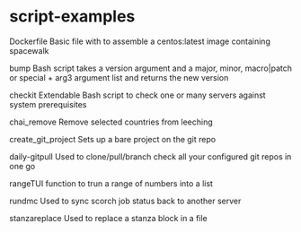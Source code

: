 script-examples
===============

Dockerfile           Basic file with to assemble a centos:latest image containing spacewalk

bump                 Bash script takes a version argument and a major, minor, macro|patch or special + arg3 argument list and returns the new version

checkit              Extendable Bash script to check one or many servers against system prerequisites

chai_remove          Remove selected countries from leeching

create_git_project   Sets up a bare project on the git repo

daily-gitpull        Used to clone/pull/branch check all your configured git repos in one go

rangeTUI             function to trun a range of numbers into a list

rundmc               Used to sync scorch job status back to another server

stanzareplace         Used to replace a stanza block in a file

